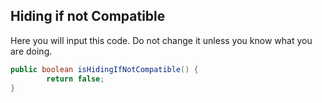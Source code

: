 ## Hiding if not Compatible
Here you will input this code. Do not change it unless you know what you are doing.
```java
public boolean isHidingIfNotCompatible() {
		return false;
}
```
